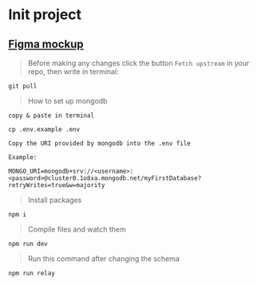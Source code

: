 # Init project

## [Figma mockup](https://www.figma.com/file/gvYTd9ZsGkEaEjTgtt7LyD/Untitled?node-id=0%3A1)

> Before making any changes click the button `Fetch upstream` in your repo, then write in terminal:

```
git pull
```

> How to set up mongodb

`copy & paste in terminal`

```
cp .env.example .env
```

`Copy the URI provided by mongodb into the .env file`

`Example:`

```
MONGO_URI=mongodb+srv://<username>:<password>@cluster0.1o8xa.mongodb.net/myFirstDatabase?retryWrites=true&w=majority
```

> Install packages

```
npm i
```

> Compile files and watch them

```
npm run dev
```

> Run this command after changing the schema

```
npm run relay
```
